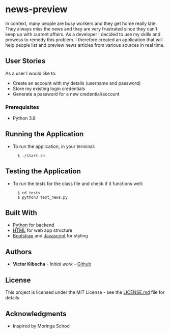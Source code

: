 # news-preview

In context, many people are busy workers and they get home really late. They always miss the news and they are very frustrated since they can't keep up
with current affairs. As a developer I decided to use my skills and prowess to remedy this problem. I therefore created an application that will help people
list and preview news articles from various sources in real time.   

## User Stories
As a user I would like to:
* Create an account with my details (username and password)
* Store my existing login credentials
* Generate a password for a new credential/account

### Prerequisites

* Python 3.8

## Running the Application
* To run the application, in your terminal:

        $ ./start.sh
      
        
## Testing the Application
* To run the tests for the class file and check if it functions well:

        $ cd tests
        $ python3 test_news.py
        


## Built With

* [Python](https://www.python.org/) for backend
* [HTML](https://html.com/) for web app structure
* [Bootstrap](https://getbootstrap.com/) and [Javascript](https://www.javascript.com/) for styling

## Authors

* **Victor  Kibocha** - *Initial work* - [Github](https://github.com/TechVictorKE/)

## License

This project is licensed under the MIT License - see the [LICENSE.md](LICENSE.md) file for details

## Acknowledgments

* Inspired by Moringa School
